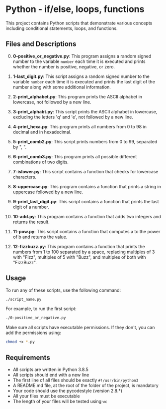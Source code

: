# Python - if/else, loops, functions

This project contains Python scripts that demonstrate various concepts including conditional statements, loops, and functions.

## Files and Descriptions

0. **0-positive_or_negative.py**: This program assigns a random signed number to the variable `number` each time it is executed and prints whether the number is positive, negative, or zero.

1. **1-last_digit.py**: This script assigns a random signed number to the variable `number` each time it is executed and prints the last digit of the number along with some additional information.

2. **2-print_alphabet.py**: This program prints the ASCII alphabet in lowercase, not followed by a new line.

3. **3-print_alphabt.py**: This script prints the ASCII alphabet in lowercase, excluding the letters 'q' and 'e', not followed by a new line.

4. **4-print_hexa.py**: This program prints all numbers from 0 to 98 in decimal and in hexadecimal.

5. **5-print_comb2.py**: This script prints numbers from 0 to 99, separated by ", ".

6. **6-print_comb3.py**: This program prints all possible different combinations of two digits.

7. **7-islower.py**: This script contains a function that checks for lowercase characters.

8. **8-uppercase.py**: This program contains a function that prints a string in uppercase followed by a new line.

9. **9-print_last_digit.py**: This script contains a function that prints the last digit of a number.

10. **10-add.py**: This program contains a function that adds two integers and returns the result.

11. **11-pow.py**: This script contains a function that computes a to the power of b and returns the value.

12. **12-fizzbuzz.py**: This program contains a function that prints the numbers from 1 to 100 separated by a space, replacing multiples of 3 with "Fizz", multiples of 5 with "Buzz", and multiples of both with "FizzBuzz".

## Usage

To run any of these scripts, use the following command:

```bash
./script_name.py
```

For example, to run the first script:

```bash
./0-positive_or_negative.py
```

Make sure all scripts have executable permissions. If they don't, you can add the permissions using:

```bash
chmod +x *.py
```

## Requirements

* All scripts are written in Python 3.8.5
* All scripts should end with a new line
* The first line of all files should be exactly `#!/usr/bin/python3`
* A README.md file, at the root of the folder of the project, is mandatory
* Your code should use the pycodestyle (version 2.8.*)
* All your files must be executable
* The length of your files will be tested using `wc`